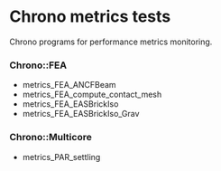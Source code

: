 Chrono metrics tests
====================

Chrono programs for performance metrics monitoring.

### Chrono::FEA

* metrics_FEA_ANCFBeam
* metrics_FEA_compute_contact_mesh
* metrics_FEA_EASBrickIso
* metrics_FEA_EASBrickIso_Grav

### Chrono::Multicore

* metrics_PAR_settling
